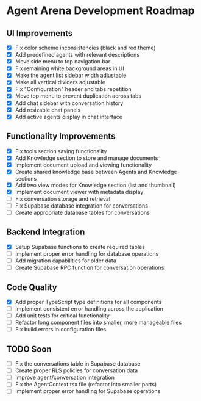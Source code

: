 
# Agent Arena Development Roadmap

## UI Improvements
- [x] Fix color scheme inconsistencies (black and red theme)
- [x] Add predefined agents with relevant descriptions
- [x] Move side menu to top navigation bar
- [x] Fix remaining white background areas in UI
- [x] Make the agent list sidebar width adjustable
- [x] Make all vertical dividers adjustable
- [x] Fix "Configuration" header and tabs repetition
- [x] Move top menu to prevent duplication across tabs
- [x] Add chat sidebar with conversation history
- [x] Add resizable chat panels
- [x] Add active agents display in chat interface

## Functionality Improvements
- [x] Fix tools section saving functionality
- [x] Add Knowledge section to store and manage documents
- [x] Implement document upload and viewing functionality
- [x] Create shared knowledge base between Agents and Knowledge sections
- [x] Add two view modes for Knowledge section (list and thumbnail)
- [x] Implement document viewer with metadata display
- [ ] Fix conversation storage and retrieval
- [ ] Fix Supabase database integration for conversations
- [ ] Create appropriate database tables for conversations

## Backend Integration
- [x] Setup Supabase functions to create required tables
- [ ] Implement proper error handling for database operations
- [ ] Add migration capabilities for older data
- [ ] Create Supabase RPC function for conversation operations

## Code Quality
- [x] Add proper TypeScript type definitions for all components
- [ ] Implement consistent error handling across the application
- [ ] Add unit tests for critical functionality
- [ ] Refactor long component files into smaller, more manageable files
- [ ] Fix build errors in configuration files

## TODO Soon
- [ ] Fix the conversations table in Supabase database
- [ ] Create proper RLS policies for conversation data
- [ ] Improve agent/conversation integration
- [ ] Fix the AgentContext.tsx file (refactor into smaller parts)
- [ ] Implement proper error handling for Supabase operations
